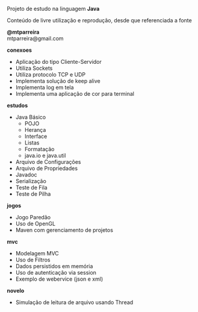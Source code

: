 Projeto de estudo na linguagem <b>Java</b>
<p>
Conteúdo de livre utilização e reprodução, desde que referenciada a fonte
<p>
<b>@mtparreira</b><br>
mtparreira@gmail.com
<p>
<b>conexoes</b>
<ul>
    <li>Aplicação do tipo Cliente-Servidor</li>
    <li>Utiliza Sockets</li>
    <li>Utiliza protocolo TCP e UDP</li>
    <li>Implementa solução de keep alive</li>
    <li>Implementa log em tela</li>
    <li>Implementa uma aplicação de cor para terminal</li>
</ul>
<b>estudos</b>
<ul>
    <li>Java Básico
        <ul>
            <li>POJO</li>
            <li>Herança</li>
            <li>Interface</li>                        
            <li>Listas</li>
            <li>Formatação</li>
            <li>java.io e java.util</li>
        </ul>        
    </li>
    <li>Arquivo de Configurações</li>
    <li>Arquivo de Propriedades</li>
    <li>Javadoc</li>
    <li>Serialização</li>
    <li>Teste de Fila</li>
    <li>Teste de Pilha</li>
</ul>
<b>jogos</b>
<ul>
    <li>Jogo Paredão</li>
    <li>Uso de OpenGL</li>
    <li>Maven com gerenciamento de projetos</li>
</ul>
<b>mvc</b>
<ul>
    <li>Modelagem MVC</li>
    <li>Uso de Filtros</li>
    <li>Dados persistidos em memória</li>
    <li>Uso de autenticação via session</li>    
    <li>Exemplo de webervice (json e xml)</li>
</ul>
<b>novelo</b>
<ul>
    <li>Simulação de leitura de arquivo usando Thread</li>
</ul>
